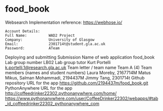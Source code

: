 # food_book

Websearch Implementation
	reference:
	https://webhose.io/
	
	Account Details:
	Full Name: 			WAD2 Project
	Company: 			University of Glasgow
	Email: 				2301714t@student.gla.ac.uk
	Password: 			ATeam

Deploying and submitting
	Submission
		Name of web application
            food_book 
		Lab group number
            LB02
		Lab group tutor
            Kurt Portelli
            k.portelli.1@research.gla.ac.uk
		Team letter / team name
            Team A (4)
		Team members (names and student numbers)
            Laura Moreby, 2167714M
            Matus Mikus, 
            Salman Mohammadi, 2194437M
            Jimmy Tang, 2301714t
		Github repository URL for the app
		    https://github.com/2194437m/food_book.git
        PythonAnywhere URL for the app
            http://coffeedrinker22302.pythonanywhere.com/home/
            https://www.pythonanywhere.com/user/CoffeeDrinker22302/webapps/#tab_id_coffeedrinker22302_pythonanywhere_com
